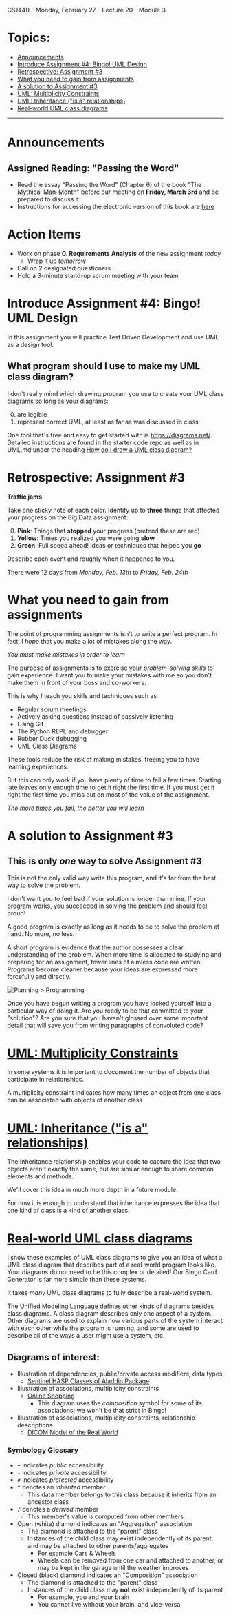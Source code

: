CS1440 - Monday, February 27 - Lecture 20 - Module 3

# Topics:
* [Announcements](#announcements)
* [Introduce Assignment #4: Bingo! UML Design](#introduce-assignment-4-bingo-uml-design)
* [Retrospective: Assignment #3](#retrospective-assignment-3)
* [What you need to gain from assignments](#what-you-need-to-gain-from-assignments)
* [A solution to Assignment #3](#a-solution-to-assignment-3)
* [UML: Multiplicity Constraints](#uml-multiplicity-constraints)
* [UML: Inheritance ("is a" relationships)](#uml-inheritance-is-a-relationships)
* [Real-world UML class diagrams](#real-world-uml-class-diagrams)


------------------------------------------------------------
# Announcements

## Assigned Reading: "Passing the Word"

*   Read the essay "Passing the Word" (Chapter 6) of the book "The Mythical Man-Month" before our meeting on **Friday, March 3rd** and be prepared to discuss it.
*   Instructions for accessing the electronic version of this book are [here](../../Required_Reading_Schedule.md#accessing-ebooks-for-free-through-the-usu-library)


# Action Items

*   Work on phase **0. Requirements Analysis** of the new assignment *today*
    *   Wrap it up *tomorrow*
*	Call on 2 designated questioners
*	Hold a 3-minute stand-up scrum meeting with your team



# Introduce Assignment #4: Bingo! UML Design

In this assignment you will practice Test Driven Development and use UML as a design tool.


## What program should I use to make my UML class diagram?

I don't really mind which drawing program you use to create your UML class diagrams so long as your diagrams:

0. are legible
1. represent correct UML, at least as far as was discussed in class

One tool that's free and easy to get started with is https://diagrams.net/.  Detailed instructions are found in the starter code repo as well as in UML.md under the heading [How do I draw a UML class diagram?](../UML.md#how-do-i-draw-a-uml-class-diagram)



# Retrospective: Assignment #3

**Traffic jams**

Take one sticky note of each color.  Identify up to **three** things that
affected your progress on the Big Data assignment:

0. __Pink__: Things that **stopped** your progress (pretend these are red)
1. __Yellow__: Times you realized you were going **slow**
2. __Green__: Full speed ahead! ideas or techniques that helped you **go**

Describe each event and roughly when it happened to you.

There were 12 days from *Monday, Feb. 13th* to *Friday, Feb. 24th*



# What you need to gain from assignments

The point of programming assignments isn't to write a perfect program.
In fact, I *hope* that you make a lot of mistakes along the way.  

*You must make mistakes in order to learn*

The purpose of assignments is to exercise your *problem-solving skills* to gain
experience.  I want you to make your mistakes with me so you don't make them
in front of your boss and co-workers.

This is why I teach you skills and techniques such as

*   Regular scrum meetings
*   Actively asking questions instead of passively listening
*   Using Git
*   The Python REPL and debugger
*   Rubber Duck debugging
*   UML Class Diagrams

These tools reduce the risk of making mistakes, freeing you to have learning
experiences.

But this can only work if you have plenty of time to fail a few times.
Starting late leaves only enough time to get it right the first time.  If you
must get it right the first time you miss out on most of the value of the
assignment.

*The more times you fail, the better you will learn*



# A solution to Assignment #3 

## This is only *one* way to solve Assignment #3

This is not the only valid way write this program, and it's far from the best
way to solve the problem.

I don't want you to feel bad if your solution is longer than mine.  If your
program works, you succeeded in solving the problem and should feel proud!

A good program is exactly as long as it needs to be to solve the problem at
hand.  No more, no less.

A short program is evidence that the author possesses a clear understanding of
the problem.  When more time is allocated to studying and preparing for an
assignment, fewer lines of aimless code are written.  Programs become cleaner
because your ideas are expressed more forcefully and directly.

![Planning > Programming](./34-planning.png "Weeks of programming can save you hours of planning.")

Once you have begun writing a program you have locked yourself into a
particular way of doing it.  Are you ready to be that committed to your
"solution"?  Are you sure that you haven't glossed over some important detail
that will save you from writing paragraphs of convoluted code?




# [UML: Multiplicity Constraints](../UML.md#multiplicity-constraints)

In some systems it is important to document the number of objects that participate in relationships.

A multiplicity constraint indicates how many times an object from one class can be associated with objects of another class



# [UML: Inheritance ("is a" relationships)](../UML.md#inheritance-is-a-relationships)

The Inheritance relationship enables your code to capture the idea that two objects aren't exactly the same, but are similar enough to share common elements and methods.

We'll cover this idea in much more depth in a future module.

For now it is enough to understand that inheritance expresses the idea that one kind of class is a kind of another class.



# [Real-world UML class diagrams](https://www.uml-diagrams.org/class-diagrams-examples.html)

I show these examples of UML class diagrams to give you an idea of what a UML class diagram that describes part of a real-world program looks like.  Your diagrams do not need to be this complex or detailed!  Our Bingo Card Generator is far more simple than these systems.

It takes *many* UML class diagrams to fully describe a real-world system.  

The Unified Modeling Language defines other kinds of diagrams besides class diagrams.  A class diagram describes only one aspect of a system.  Other diagrams are used to explain how various parts of the system interact with each other while the program is running, and some are used to describe all of the ways a user might use a system, etc.


## Diagrams of interest:

*   Illustration of dependencies, public/private access modifiers, data types
    *   [Sentinel HASP Classes of Aladdin Package](https://www.uml-diagrams.org/software-licensing-class-diagram-example.html)
*   Illustration of associations, multiplicity constraints
    *   [Online Shopping](https://www.uml-diagrams.org/examples/online-shopping-domain-uml-diagram-example.html)
        *   This diagram uses the *composition* symbol for some of its associations; we won't be that strict in Bingo!
*   Illustration of associations, multiplicity constraints, relationship descriptions
    *   [DICOM Model of the Real World](https://www.uml-diagrams.org/dicom-real-world-uml-class-diagram-example.html)


### Symbology Glossary

*   `+` indicates *public* accessibility
*   `-` indicates *private* accessibility
*   `#` indicates *protected* accessibility
*   `^` denotes an *inherited* member
    *   This data member belongs to this class because it inherits from an ancestor class
*   `/` denotes a *derived* member
    *   This member's value is computed from other members
*   Open (white) diamond indicates an "Aggregation" association
    *   The diamond is attached to the "parent" class
    *   Instances of the child class may exist independently of its parent, and may be attached to other parents/aggregates
        *   For example Cars & Wheels
        *   Wheels can be removed from one car and attached to another, or may be kept in the garage until the weather improves
*   Closed (black) diamond indicates an "Composition" association
    *   The diamond is attached to the "parent" class
    *   Instances of the child class may **not** exist independently of its parent 
        *   For example, you and your brain
        *   You cannot live without your brain, and vice-versa



